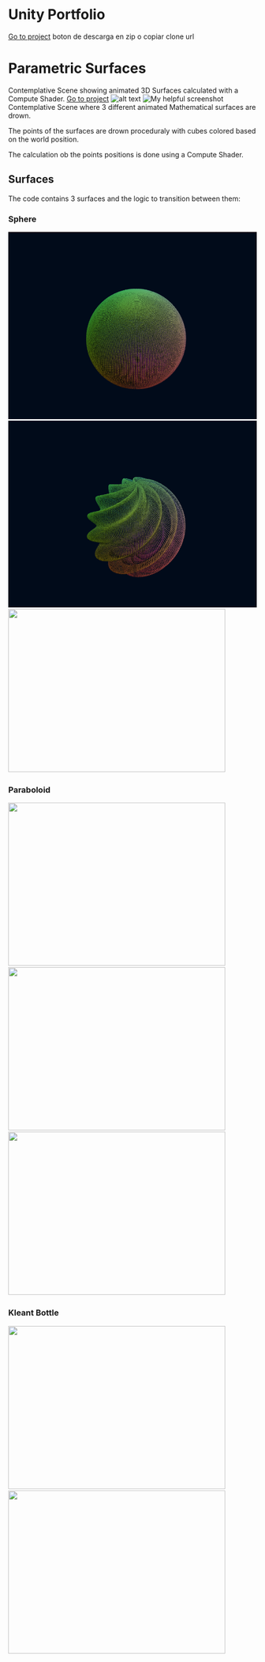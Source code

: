 # Unity Portfolio

[Go to project](https://github.com/TutanDev/UnityPortfolio)  boton de descarga en zip o copiar clone url

# Parametric Surfaces
Contemplative Scene showing animated 3D Surfaces calculated with a Compute Shader. [Go to project](https://github.com/TutanDev/UnityPortfolio/tree/master/Assets/ParametricSurfaces)
![alt text](https://github.com/TutanDev/UnityPortfolio/blob/documentation/ParametricSurfaces/MorphGIF.gif) 
![My helpful screenshot](/assets/screenshot.jpg)
Contemplative Scene where 3 different animated Mathematical surfaces are drown.

The points of the surfaces are drown proceduraly with cubes colored based on the world position.

The calculation ob the points positions is done using a Compute Shader.

## Surfaces

The code contains 3 surfaces and the logic to transition between them:

### Sphere
![Sphere](/images/ParametricSurfaces/sphere.PNG)
![Sphere2](/images/ParametricSurfaces/sphere2.PNG)
<img src="https://github.com/TutanDev/UnityPortfolio/blob/documentation/ParametricSurfaces/SphereGIF.gif" width="440" height="330" />

### Paraboloid
<img src="https://github.com/TutanDev/UnityPortfolio/blob/documentation/ParametricSurfaces/Paraboloid.PNG" width="440" height="330" /> <img src="https://github.com/TutanDev/UnityPortfolio/blob/documentation/ParametricSurfaces/Paraboloid2.PNG" width="440" height="330" />
<img src="https://github.com/TutanDev/UnityPortfolio/blob/documentation/ParametricSurfaces/ParaboloidGIF.gif" width="440" height="330" />

### Kleant Bottle
<img src="https://github.com/TutanDev/UnityPortfolio/blob/documentation/ParametricSurfaces/Klein.PNG" width="440" height="330" /> <img src="https://github.com/TutanDev/UnityPortfolio/blob/documentation/ParametricSurfaces/KleinGIF.gif" width="440" height="330" />
